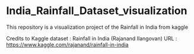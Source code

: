 # India_Rainfall_Dataset_visualization
This repository is a visualization project of the Rainfall in India from kaggle

Credits to Kaggle dataset : Rainfall in India (Rajanand Ilangovan)
URL : https://www.kaggle.com/rajanand/rainfall-in-india
